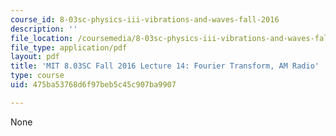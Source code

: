```yaml
---
course_id: 8-03sc-physics-iii-vibrations-and-waves-fall-2016
description: ''
file_location: /coursemedia/8-03sc-physics-iii-vibrations-and-waves-fall-2016/475ba53768d6f97beb5c45c907ba9907_MIT8_03SCF16_Lec14.pdf
file_type: application/pdf
layout: pdf
title: 'MIT 8.03SC Fall 2016 Lecture 14: Fourier Transform, AM Radio'
type: course
uid: 475ba53768d6f97beb5c45c907ba9907

---
```

None